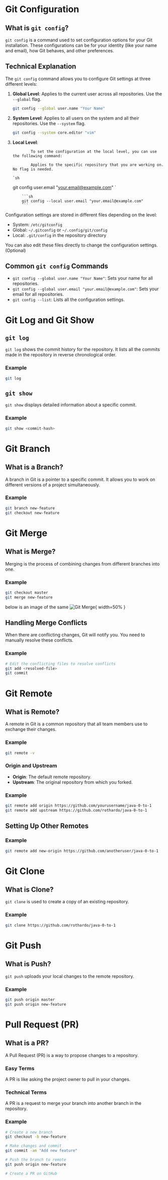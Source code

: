 # Git Configuration

## What is `git config`?

`git config` is a command used to set configuration options for your Git installation. These configurations can be for your identity (like your name and email), how Git behaves, and other preferences.

## Technical Explanation

The `git config` command allows you to configure Git settings at three different levels:

1.  **Global Level**: Applies to the current user across all repositories. Use the `--global` flag.
    ```sh
    git config --global user.name "Your Name"
    ```
2.  **System Level**: Applies to all users on the system and all their repositories. Use the `--system` flag.

    ```sh
    git config --system core.editor "vim"
    ```

3.  **Local Level**:

                To set the configuration at the local level, you can use the following command:

                Applies to the specific repository that you are working on. No flag is needed.

        `sh

    git config user.email "your.email@example.com"
    `

            ```sh
            git config --local user.email "your.email@example.com"
            ```

Configuration settings are stored in different files depending on the level:

- System: `/etc/gitconfig`
- Global: `~/.gitconfig` or `~/.config/git/config`
- Local: `.git/config` in the repository directory

You can also edit these files directly to change the configuration settings.(Optional)

## Common `git config` Commands

- `git config --global user.name "Your Name"`: Sets your name for all repositories.
- `git config --global user.email "your.email@example.com"`: Sets your email for all repositories.
- `git config --list`: Lists all the configuration settings.

# Git Log and Git Show

## `git log`

`git log` shows the commit history for the repository.
It lists all the commits made in the repository in reverse chronological order.

### Example

```sh
git log
```

## `git show`

`git show` displays detailed information about a specific commit.

### Example

```sh
git show <commit-hash>
```

# Git Branch

## What is a Branch?

A branch in Git is a pointer to a specific commit. It allows you to work on different versions of a project simultaneously.

### Example

```sh
git branch new-feature
git checkout new-feature
```

# Git Merge

## What is Merge?

Merging is the process of combining changes from different branches into one.

### Example

```sh
git checkout master
git merge new-feature
```

below is an image of the same
![Git Merge](https://github.com/rothardo/java-0-to-1/blob/master/Session-3/GIT-MERGE.png){ width=50% }

## Handling Merge Conflicts

When there are conflicting changes, Git will notify you. You need to manually resolve these conflicts.

### Example

```sh
# Edit the conflicting files to resolve conflicts
git add <resolved-file>
git commit
```

# Git Remote

## What is Remote?

A remote in Git is a common repository that all team members use to exchange their changes.

### Example

```sh
git remote -v
```

### Origin and Upstream

- **Origin**: The default remote repository.
- **Upstream**: The original repository from which you forked.

### Example

```sh
git remote add origin https://github.com/yourusername/java-0-to-1
git remote add upstream https://github.com/rothardo/java-0-to-1
```

## Setting Up Other Remotes

### Example

```sh
git remote add new-origin https://github.com/anotheruser/java-0-to-1
```

# Git Clone

## What is Clone?

`git clone` is used to create a copy of an existing repository.

### Example

```sh
git clone https://github.com/rothardo/java-0-to-1
```

# Git Push

## What is Push?

`git push` uploads your local changes to the remote repository.

### Example

```sh
git push origin master
git push origin new-feature
```

# Pull Request (PR)

## What is a PR?

A Pull Request (PR) is a way to propose changes to a repository.

### Easy Terms

A PR is like asking the project owner to pull in your changes.

### Technical Terms

A PR is a request to merge your branch into another branch in the repository.

### Example

```sh
# Create a new branch
git checkout -b new-feature

# Make changes and commit
git commit -am "Add new feature"

# Push the branch to remote
git push origin new-feature

# Create a PR on GitHub
```
